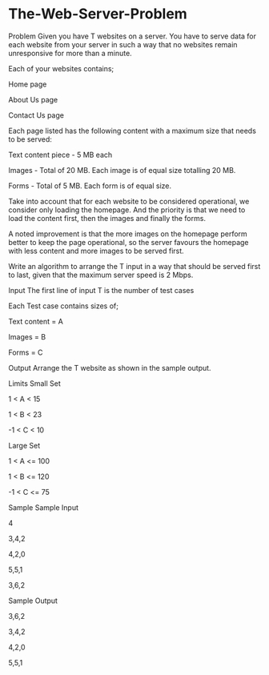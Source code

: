 # The-Web-Server-Problem

Problem
Given you have T websites on a server. You have to serve data for each website from your server in such a way that no websites remain unresponsive for more than a minute.


Each of your websites contains;

Home page

About Us page

Contact Us page



Each page listed has the following content with a maximum size that needs to be served:

Text content piece - 5 MB each

Images - Total of 20 MB. Each image is of equal size totalling 20 MB.

Forms - Total of 5 MB. Each form is of equal size.



Take into account that for each website to be considered operational, we consider only loading the homepage. And the priority is that we need to load the content first, then the images and finally the forms.


A noted improvement is that the more images on the homepage perform better to keep the page operational, so the server favours the homepage with less content and more images to be served first.


Write an algorithm to arrange the T input in a way that should be served first to last, given that the maximum server speed is 2 Mbps.

Input
The first line of input T  is the number of test cases 

Each Test case contains sizes of;

Text content  =  A

Images = B

Forms = C

Output
Arrange the T website as shown in the sample output.

Limits
Small Set

1 < A < 15

1 < B < 23

-1 < C < 10


Large Set

1 < A <= 100

1 < B <= 120

-1 < C <= 75

Sample
Sample Input


4

3,4,2

4,2,0

5,5,1

3,6,2

Sample Output


3,6,2

3,4,2

4,2,0

5,5,1
